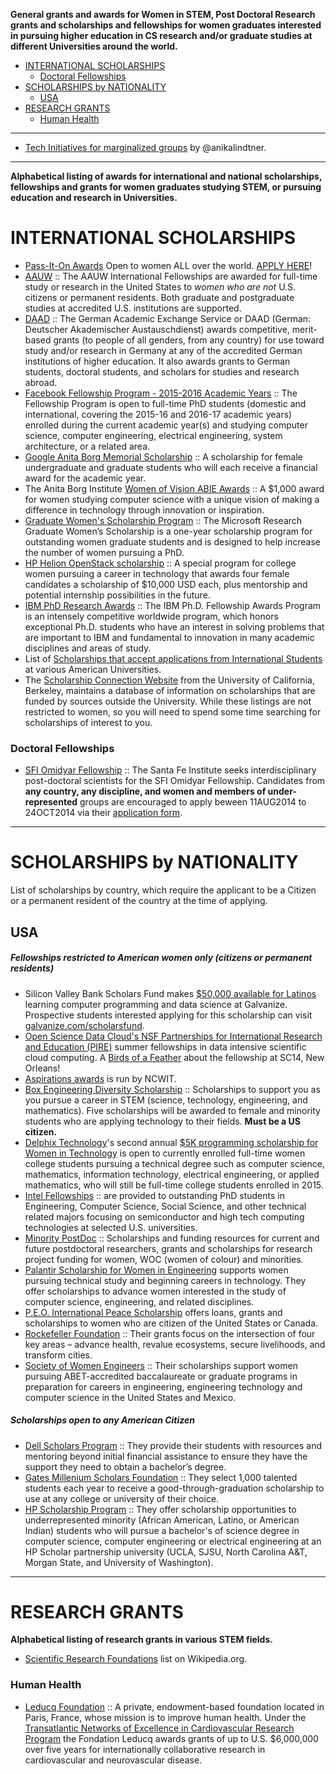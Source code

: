 __General grants and awards for Women in STEM, Post Doctoral Research grants and scholarships and fellowships for women graduates interested in pursuing higher education in CS research and/or graduate studies at different Universities around the world.__

+ [INTERNATIONAL SCHOLARSHIPS](#international-scholarships)
   + [Doctoral Fellowships](#doctoral-fellowships)
+ [SCHOLARSHIPS by NATIONALITY](#scholarships-by-nationality)
   + [USA](#usa)
+ [RESEARCH GRANTS](#research-grants)
   + [Human Health](#human-health)
   
----

+ [Tech Initiatives for marginalized groups](https://gist.github.com/anikalindtner/9524950) by @anikalindtner.

----

__Alphabetical listing of awards for international and national scholarships, fellowships and grants for women graduates studying STEM, or pursuing education and research in Universities.__

# INTERNATIONAL SCHOLARSHIPS
+ [Pass-It-On Awards](http://anitaborg.org/awards-grants/pass-it-on-awards-program/) Open to women ALL over the world. [APPLY HERE](http://systers.submittable.com/submit)!
+ [AAUW](http://www.aauw.org/what-we-do/educational-funding-and-awards/international-fellowships/) :: The AAUW International Fellowships are awarded for full-time study or research in the United States to *women who are not* U.S. citizens or permanent residents. Both graduate and postgraduate studies at accredited U.S. institutions are supported.
+ [DAAD](https://www.daad.de) :: The German Academic Exchange Service or DAAD (German: Deutscher Akademischer Austauschdienst) awards competitive, merit-based grants (to people of all genders, from any country) for use toward study and/or research in Germany at any of the accredited German institutions of higher education. It also awards grants to German students, doctoral students, and scholars for studies and research abroad. 
+ [Facebook Fellowship Program - 2015-2016 Academic Years](https://www.facebook.com/notes/facebook-fellowship-program/facebook-fellowship-program-2015-2016-academic-years/1657396827819570) :: The Fellowship Program is open to full-time PhD students (domestic and international, covering the 2015-16 and 2016-17 academic years) enrolled during the current academic year(s) and studying computer science, computer engineering, electrical engineering, system architecture, or a related area. 
+ [Google Anita Borg Memorial Scholarship](http://www.google.com/anitaborg/) :: A scholarship for female undergraduate and graduate students who will each receive a financial award for the academic year. 
+ The Anita Borg Institute [Women of Vision ABIE Awards](http://anitaborg.org/awards-grants/abie-awards/) :: A $1,000 award for women studying computer science with a unique vision of making a difference in technology through innovation or inspiration. 
+ [Graduate Women's Scholarship Program](https://research.microsoft.com/en-us/collaboration/awards/fellows-women.aspx) :: The Microsoft Research Graduate Women’s Scholarship is a one-year scholarship program for outstanding women graduate students and is designed to help increase the number of women pursuing a PhD.
+ [HP Helion OpenStack scholarship](http://go.hpcloud.com/scholarship-registration) :: A special program for college women pursuing a career in technology that awards four female candidates a scholarship of $10,000 USD each, plus mentorship and potential internship possibilities in the future. 
+ [IBM PhD Research Awards](http://www.research.ibm.com/university/phdfellowship/) :: The IBM Ph.D. Fellowship Awards Program is an intensely competitive worldwide program, which honors exceptional Ph.D. students who have an interest in solving problems that are important to IBM and fundamental to innovation in many academic disciplines and areas of study. 
+ List of [Scholarships that accept applications from International Students](http://scholarships.berkeley.edu/main_content/schol_details/pdf/int_student_opportunities.pdf) at various American Universities. 
+ The [Scholarship Connection Website](http://scholarships.berkeley.edu/) from the University of California, Berkeley, maintains a database of information on scholarships that are funded by sources outside the University. While these listings are not restricted to women, so you will need to spend some time searching for scholarships of interest to you.

### Doctoral Fellowships
+ [SFI Omidyar Fellowship](http://www.santafe.edu/education/fellowships/omidyar-postdoctoral/) :: The Santa Fe Institute seeks interdisciplinary post-doctoral scientists for the SFI Omidyar Fellowship. Candidates from **any country, any discipline, and women and members of under-represented** groups are encouraged to apply beween 11AUG2014 to 24OCT2014 via their [application form](http://www.santafe.edu/education/fellowships/omidyar-postdoctoral/).

----

# SCHOLARSHIPS by NATIONALITY
List of scholarships by country, which require the applicant to be a Citizen or a permanent resident of the country at the time of applying.

## USA
##### Fellowships restricted to American women only (citizens or permanent residents)
+ Silicon Valley Bank Scholars Fund makes [$50,000 available for Latinos](http://www.galvanize.com/blog/2015/05/04/galvanize-partners-with-silicon-valley-bank-to-provide-scholarships-for-latinos-in-stem/) learning computer programming and data science at Galvanize. Prospective students interested applying for this scholarship can visit [galvanize.com/scholarsfund](http://galvanize.com/scholarsfund).
+ [Open Science Data Cloud's NSF Partnerships for International Research and Education (PIRE)](http://pire.opensciencedatacloud.org/summer-2015-applications-available/) summer fellowships in data intensive scientific cloud computing. A [Birds of a Feather](http://pire.opensciencedatacloud.org/sc14-bof-session/) about the fellowship at SC14, New Orleans!
+ [Aspirations awards](http://www.aspirations.org/participate/opportunities) is run by NCWIT.
+ [Box Engineering Diversity Scholarship](http://www.boxdiversityscholarship.com/) :: Scholarships to support you as you pursue a career in STEM (science, technology, engineering, and mathematics). Five scholarships will be awarded to female and minority students who are applying technology to their fields. **Must be a US citizen.**
+ [Delphix Technology](http://www.delphix.com/scholarship/)'s second annual [$5K programming scholarship for Women in Technology](http://www.delphix.com/2014/07/22/delphix-technology-scholarship/) is open to currently enrolled full-time women college students pursuing a technical degree such as computer science, mathematics, information technology, electrical engineering, or applied mathematics, who will still be full-time college students enrolled in 2015.
+ [Intel Fellowships](https://intelfellowships.com/us/) :: are provided to outstanding PhD students in Engineering, Computer Science, Social Science, and other technical related majors focusing on semiconductor and high tech computing technologies at selected U.S. universities. 
+ [Minority PostDoc](http://www.minoritypostdoc.org/view/resources.html) :: Scholarships and funding resources for current and future postdoctoral researchers, grants and scholarships for research project funding for women, WOC (women of colour) and minorities.
+ [Palantir Scholarship for Women in Engineering](http://www.palantir.com/college/scholarship/) supports women pursuing technical study and beginning careers in technology. They offer scholarships to advance women interested in the study of computer science, engineering, and related disciplines.
+ [P.E.O. International Peace Scholarship](http://www.peointernational.org/peo-projectsphilanthropies) offers loans, grants and scholarships to women who are citizen of the United States or Canada.
+ [Rockefeller Foundation](http://www.rockefellerfoundation.org/grants) :: Their grants focus on the intersection of four key areas – advance health, revalue ecosystems, secure livelihoods, and transform cities.
+ [Society of Women Engineers](http://www.swe.org) :: Their scholarships support women pursuing ABET-accredited baccalaureate or graduate programs in preparation for careers in engineering, engineering technology and computer science in the United States and Mexico.

##### Scholarships open to any American Citizen
+ [Dell Scholars Program](http://www.dellscholars.org/about/) :: They provide their students with resources and mentoring beyond initial financial assistance to ensure they have the support they need to obtain a bachelor’s degree.
+ [Gates Millenium Scholars Foundation](https://www.gmsp.org/) :: They select 1,000 talented students each year to receive a good-through-graduation scholarship to use at any college or university of their choice. 
+ [HP Scholarship Program](http://www.engr.sjsu.edu/about/news/hp-scholarship) :: They offer scholarship opportunities to underrepresented minority (African American, Latino, or American Indian) students who will pursue a bachelor's of science degree in computer science, computer engineering or electrical engineering at an HP Scholar partnership university (UCLA, SJSU, North Carolina A&T, Morgan State, and University of Washington).

----

# RESEARCH GRANTS
__Alphabetical listing of research grants in various STEM fields.__

+ [Scientific Research Foundations](https://en.wikipedia.org/wiki/Category:Scientific_research_foundations) list on Wikipedia.org.

### Human Health
+ [Leducq Foundation](https://en.wikipedia.org/wiki/Leducq_Foundation) :: A private, endowment-based foundation located in Paris, France, whose mission is to improve human health. Under the [Transatlantic Networks of Excellence in Cardiovascular Research Program](http://www.flcq.org/transatlantic-networks-of-excellence/overview/) the Fondation Leducq awards grants of up to U.S. $6,000,000 over five years for internationally collaborative research in cardiovascular and neurovascular disease.


